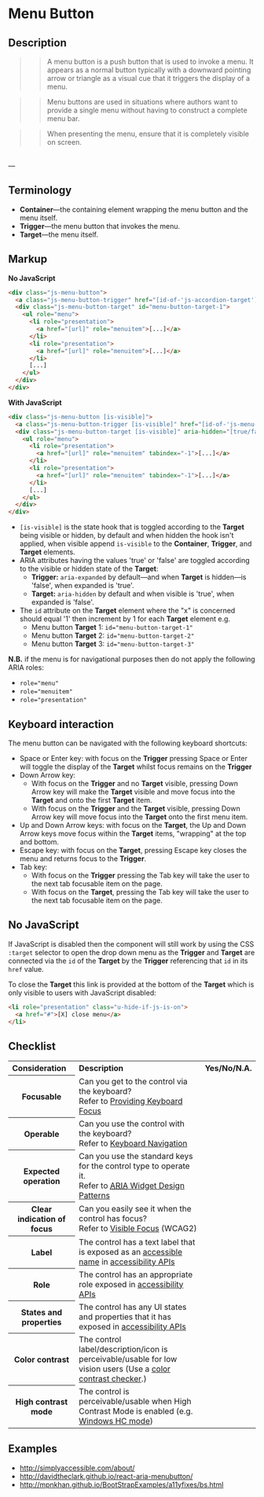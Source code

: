 # Menu Button




## Description

>> A menu button is a push button that is used to invoke a menu. It appears as a normal button typically with a downward pointing arrow or triangle as a visual cue that it triggers the display of a menu.

>> Menu buttons are used in situations where authors want to provide a single menu without having to construct a complete menu bar.

>> When presenting the menu, ensure that it is completely visible on screen.
<br>
—<http://www.w3.org/TR/wai-aria-practices/#menubutton>




## Terminology

- **Container**—the containing element wrapping the menu button and the menu itself.
- **Trigger**—the menu button that invokes the menu.
- **Target**—the menu itself.



## Markup

**No JavaScript**

```html
<div class="js-menu-button">
  <a class="js-menu-button-trigger" href="[id-of-'js-accordion-target']" aria-haspopup="true">[...]</a>
  <div class="js-menu-button-target" id="menu-button-target-1">
    <ul role="menu">
      <li role="presentation">
        <a href="[url]" role="menuitem">[...]</a>
      </li>
      <li role="presentation">
        <a href="[url]" role="menuitem">[...]</a>
      </li>
      [...]
    </ul>
  </div>
</div>
```

**With JavaScript**

```html
<div class="js-menu-button [is-visible]">
  <a class="js-menu-button-trigger [is-visible]" href="[id-of-'js-menu-button-target']" aria-expanded="[true/false]" role="button">[...]</a>
  <div class="js-menu-button-target [is-visible]" aria-hidden="[true/false]" id="menu-button-target-x">
    <ul role="menu">
      <li role="presentation">
        <a href="[url]" role="menuitem" tabindex="-1">[...]</a>
      </li>
      <li role="presentation">
        <a href="[url]" role="menuitem" tabindex="-1">[...]</a>
      </li>
      [...]
    </ul>
  </div>
</div>
```

- `[is-visible]` is the state hook that is toggled according to the **Target** being visible or hidden, by default and when hidden the hook isn't applied, when visible append `is-visible` to the **Container**, **Trigger**, and **Target** elements.
- ARIA attributes having the values 'true' or 'false' are toggled according to the visible or hidden state of the **Target**:
  - **Trigger:** `aria-expanded` by default—and when **Target** is hidden—is 'false', when expanded is 'true'.
  - **Target:** `aria-hidden` by default and when visible is 'true', when expanded is 'false'.
- The `id` attribute on the **Target** element where the "x" is concerned should equal '1' then increment by 1 for each **Target** element e.g. 
  - Menu button **Target** 1: `id="menu-button-target-1"`
  - Menu button **Target** 2: `id="menu-button-target-2"`
  - Menu button **Target** 3: `id="menu-button-target-3"`

**N.B.** if the menu is for navigational purposes then do not apply the following ARIA roles:

- `role="menu"`
- `role="menuitem"`
- `role="presentation"`


## Keyboard interaction

The menu button can be navigated with the following keyboard shortcuts:

- Space or Enter key: with focus on the **Trigger** pressing Space or Enter will toggle the display of the **Target** whilst focus remains on the **Trigger**
- Down Arrow key: 
  - With focus on the **Trigger** and no **Target** visible, pressing Down Arrow key will make the **Target** visible and move focus into the **Target** and onto the first **Target** item. 
  - With focus on the **Trigger** and the **Target** visible, pressing Down Arrow key will move focus into the **Target** onto the first menu item.
- Up and Down Arrow keys: with focus on the **Target**, the Up and Down Arrow keys move focus within the **Target** items, "wrapping" at the top and bottom.
- Escape key: with focus on the **Target**, pressing Escape key closes the menu and returns focus to the **Trigger**.
- Tab key: 
  - With focus on the **Trigger** pressing the Tab key will take the user to the next tab focusable item on the page.
  - With focus on the **Target**, pressing the Tab key will take the user to the next tab focusable item on the page.




## No JavaScript

If JavaScript is disabled then the component will still work by using the CSS `:target` selector to open the drop down menu as the **Trigger** and **Target** are connected via the `id` of the **Target** by the **Trigger** referencing that `id` in its `href` value. 

To close the **Target** this link is provided at the bottom of the **Target** which is only visible to users with JavaScript disabled:

```html
<li role="presentation" class="u-hide-if-js-is-on">
  <a href="#">[X] close menu</a>
</li>
```




## Checklist

<table>
<tbody>
<tr>
<th scope="col" style="text-align: left;">Consideration</th>
<th scope="col" style="text-align: left;">Description</th>
<th scope="col" style="text-align: left;">Yes/No/N.A.</th>
</tr>
<tr>
<th scope="row">Focusable</th>
<td>Can you get to the control via the keyboard? 
<br>Refer to <a href="http://www.w3.org/WAI/PF/aria-practices/#kbd_focus">Providing Keyboard Focus</a></td>
<td></td>
</tr>
<tr>
<th scope="row">Operable</th>
<td>Can you use the control with the keyboard?
<br>Refer to <a href="http://www.w3.org/WAI/PF/aria-practices/#keyboard">Keyboard Navigation</a></td>
<td></td>
</tr>
<tr>
<th scope="row">Expected operation</th>
<td>Can you use the standard keys for the control type to operate it. 
<br>Refer to <a href="http://www.w3.org/WAI/PF/aria-practices/#aria_ex"><abbr title="Accessible Rich Internet Applications">ARIA</abbr> Widget Design Patterns</a></td>
<td></td>
</tr>
<tr>
<th scope="row">Clear indication of focus</th>
<td>Can you easily see it when the control has focus?
<br>Refer to <a href="http://www.w3.org/TR/UNDERSTANDING-WCAG20/navigation-mechanisms-focus-visible.html">Visible Focus</a> (WCAG2)</td>
<td></td>
</tr>
<tr>
<th scope="row">Label</th>
<td>The control has a text label that is exposed as an <a href="http://www.w3.org/TR/wai-aria/terms#def_accessible_name">accessible name</a> in <a href="http://rawgit.com/w3c/aria/master/html-aam/html-aam.html#introduction-accessibility-apis">accessibility APIs</a></td>
<td></td>
</tr>
<tr>
<th scope="row">Role</th>
<td>The control has an appropriate role exposed in <a href="http://rawgit.com/w3c/aria/master/html-aam/html-aam.html#introduction-accessibility-apis">accessibility APIs</a></td>
<td></td>
</tr>
<tr>
<th scope="row">States and properties</th>
<td>The control has any UI states and properties that it has exposed in <a href="http://rawgit.com/w3c/aria/master/html-aam/html-aam.html#introduction-accessibility-apis">accessibility APIs</a></td>
<td></td>
</tr>
<tr>
<th scope="row">Color contrast</th>
<td> The control label/description/icon is perceivable/usable for low vision users (Use a <a href="http://www.paciellogroup.com/resources/contrastanalyser/">color contrast checker</a>.)</td>
<td></td>
</tr>
<tr>
<th scope="row">High contrast mode</th>
<td>The control is perceivable/usable when High Contrast Mode is enabled (e.g. <a href="http://www.paciellogroup.com/blog/2010/01/high-contrast-proof-css-sprites/">Windows HC mode</a>)</td>
<td></td>
</tr>
</tbody>
</table>




## Examples

- http://simplyaccessible.com/about/
- http://davidtheclark.github.io/react-aria-menubutton/
- http://mpnkhan.github.io/BootStrapExamples/a11yfixes/bs.html
